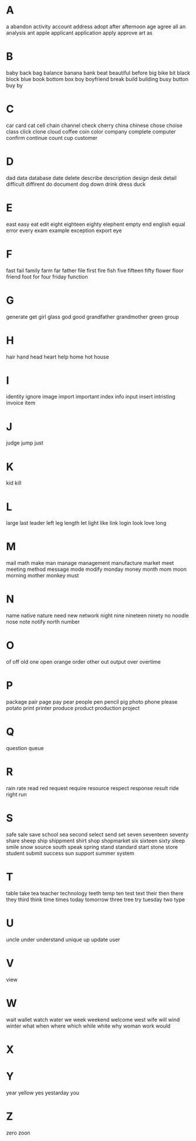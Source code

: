 # A
a
abandon
activity
account
address
adopt
after
afternoon
age
agree
all
an
analysis
ant
apple
applicant
application
apply
approve
art
as
# B
baby
back
bag
balance
banana
bank
beat
beautiful
before
big
bike
bit
black
block
blue
book
bottom
box
boy
boyfriend
break
build
building
busy
button
buy
by
# C
car
card
cat
cell
chain
channel
check
cherry
china
chinese
chose
choise
class
click
clone
cloud
coffee
coin
color
company
complete
computer
confirm
continue
count
cup
customer
# D
dad
data
database
date
delete
describe
description
design
desk
detail
difficult
diffirent
do
document
dog
down
drink
dress
duck
# E
east
easy
eat
edit
eight
eighteen
eighty
elephent
empty
end
english
equal
error
every
exam
example
exception
export
eye
# F
fast
fail
family
farm
far
father
file
first
fire
fish
five
fifteen
fifty
flower
floor
friend
foot
for
four
friday
function
# G
generate
get
girl
glass
god
good
grandfather
grandmother
green
group
# H
hair
hand
head
heart
help
home
hot
house
# I
identity
ignore
image
import
important
index
info
input
insert
intristing
invoice
item
# J
judge
jump
just
# K
kid
kill
# L
large
last
leader
left
leg
length
let
light
like
link
login
look
love
long
# M
mail
math
make
man
manage
management
manufacture
market
meet
meeting
method
message
mode
modify
monday
money
month
mom
moon
morning
mother
monkey
must
# N
name
native
nature
need
new
network
night
nine
nineteen
ninety
no
noodle
nose
note
notify
north
number
# O
of
off
old
one
open
orange
order
other
out
output
over
overtime
# P
package
pair
page
pay
pear
people
pen
pencil
pig
photo
phone
please
potato
print
printer
produce
product
production
project
# Q
question
queue
# R
rain
rate
read
red
request
require
resource
respect
response
result
ride
right
run
# S
safe
sale
save
school
sea
second
select
send
set
seven
seventeen
seventy
share
sheep
ship
shippment
shirt
shop
shopmarket
six
sixteen
sixty
sleep
smile
snow
source
south
speak
spring
stand
standard
start
stone
store
student
submit
success
sun
support
summer
system
# T
table
take
tea
teacher
technology
teeth
temp
ten
test
text
their
then
there
they
third
think
time
times
today
tomorrow
three
tree
try
tuesday
two
type
# U
uncle
under
understand
unique
up
update
user
# V
view
# W
wait
wallet
watch
water
we
week
weekend
welcome
west
wife
will
wind
winter
what
when
where
which
while
white
why
woman
work
would
# X
# Y
year
yellow
yes
yestarday
you
# Z
zero
zoon